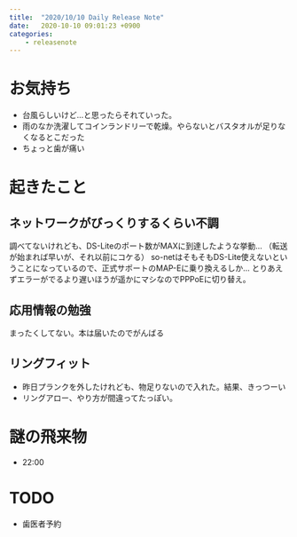 ```yaml
---
title:  "2020/10/10 Daily Release Note"
date:   2020-10-10 09:01:23 +0900
categories:
	- releasenote
---
```


# お気持ち

* 台風らしいけど…と思ったらそれていった。
* 雨のなか洗濯してコインランドリーで乾燥。やらないとバスタオルが足りなくなるとこだった
* ちょっと歯が痛い

# 起きたこと

## ネットワークがびっくりするくらい不調

調べてないけれども、DS-Liteのポート数がMAXに到達したような挙動…
（転送が始まれば早いが、それ以前にコケる）
so-netはそもそもDS-Lite使えないということになっているので、正式サポートのMAP-Eに乗り換えるしか… とりあえずエラーがでるより遅いほうが遥かにマシなのでPPPoEに切り替え。

## 応用情報の勉強

まったくしてない。本は届いたのでがんばる

## リングフィット

* 昨日プランクを外したけれども、物足りないので入れた。結果、きっつーい
* リングアロー、やり方が間違ってたっぽい。

# 謎の飛来物

* 22:00

# TODO 

* 歯医者予約
